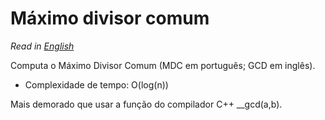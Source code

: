 # Máximo divisor comum

*Read in [English](README.en.md)*

Computa o Máximo Divisor Comum (MDC em português; GCD em inglês).
* Complexidade de tempo: O(log(n))

Mais demorado que usar a função do compilador C++ __gcd(a,b).
